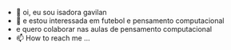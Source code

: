 - 👋 oi, eu sou isadora gavilan
- 👀 e estou interessada em futebol e pensamento computacional
- e quero colaborar nas aulas de pensamento computacional
- 📫 How to reach me ...

<!---
isa30gavilan/isa30gavilan is a ✨ special ✨ repository because its `README.md` (this file) appears on your GitHub profile.
You can click the Preview link to take a look at your changes.
--->

